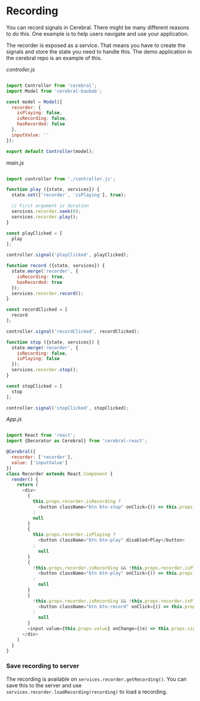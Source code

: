 # Recording

You can record signals in Cerebral. There might be many different reasons to do this. One example is to help users navigate and use your application.

The recorder is exposed as a service. That means you have to create the signals and store the state you need to handle this. The demo application in the cerebral repo is an example of this.

*controller.js*
```javascript

import Controller from 'cerebral';
import Model from 'cerebral-baobab';

const model = Model({
  recorder: {
    isPlaying: false,
    isRecording: false,
    hasRecorded: false
  },
  inputValue: ''
});

export default Controller(model);
```

*main.js*
```javascript

import controller from './controller.js';

function play ({state, services}) {
  state.set(['recorder', 'isPlaying'], true);

  // First argument is duration
  services.recorder.seek(0);
  services.recorder.play();
}

const playClicked = [
  play
];

controller.signal('playClicked', playClicked);

function record ({state, services}) {
  state.merge('recorder', {
    isRecording: true,
    hasRecorded: true
  });
  services.recorder.record();
}

const recordClicked = [
  record
];

controller.signal('recordClicked', recordClicked);

function stop ({state, services}) {
  state.merge('recorder', {
    isRecording: false,
    isPlaying: false
  });
  services.recorder.stop();
}

const stopClicked = [
  stop
];

controller.signal('stopClicked', stopClicked);
```

*App.js*
```javascript

import React from 'react';
import {Decorator as Cerebral} from 'cerebral-react';

@Cerebral({
  recorder: ['recorder'],
  value: ['inputValue']
})
class Recorder extends React.Component {
  render() {
    return (
      <div>
        {
          this.props.recorder.isRecording ?
            <button className="btn btn-stop" onClick={() => this.props.signals.stopClicked()}>Stop</button>
          :
          null
        }
        {
          this.props.recorder.isPlaying ?
            <button className="btn btn-play" disabled>Play</button>
          :
            null
        }
        {
          !this.props.recorder.isRecording && !this.props.recorder.isPlaying && this.props.recorder.hasRecorded ?
            <button className="btn btn-play" onClick={() => this.props.signals.playClicked()}>Play</button>
          :
            null
        }
        {
          !this.props.recorder.isRecording && !this.props.recorder.isPlaying && !this.props.recorder.hasRecorded ?
            <button className="btn btn-record" onClick={() => this.props.signals.recordClicked()}>Record</button>
          :
            null
        }
        <input value={this.props.value} onChange={(e) => this.props.signals.valueChanged.sync({value: e.target.value})}
      </div>
    )
  }
}
```

### Save recording to server

The recording is available on `services.recorder.getRecording()`. You can save this to the server and use `services.recorder.loadRecording(recording)` to load a recording.
